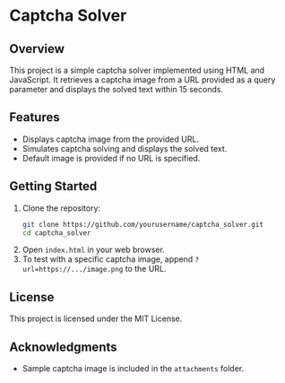 # Captcha Solver

## Overview
This project is a simple captcha solver implemented using HTML and JavaScript. It retrieves a captcha image from a URL provided as a query parameter and displays the solved text within 15 seconds.

## Features
- Displays captcha image from the provided URL.
- Simulates captcha solving and displays the solved text.
- Default image is provided if no URL is specified.

## Getting Started
1. Clone the repository:
   ```bash
   git clone https://github.com/yourusername/captcha_solver.git
   cd captcha_solver
   ```
2. Open `index.html` in your web browser.
3. To test with a specific captcha image, append `?url=https://.../image.png` to the URL.

## License
This project is licensed under the MIT License.

## Acknowledgments
- Sample captcha image is included in the `attachments` folder.